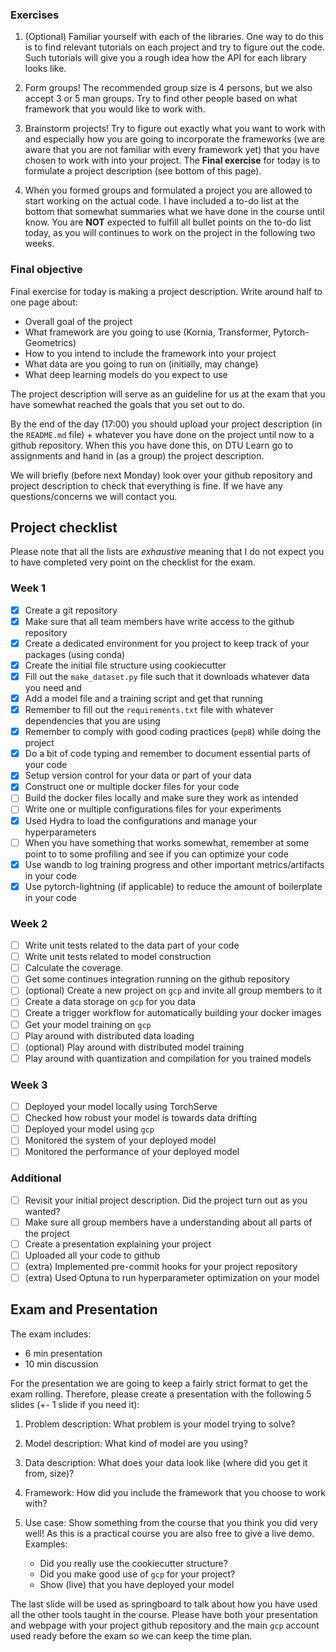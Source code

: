 ### Exercises

1. (Optional) Familiar yourself with each of the libraries. One way to do this is to find relevant tutorials on each project
   and try to figure out the code. Such tutorials will give you a rough idea how the API for each library looks like.

2. Form groups! The recommended group size is 4 persons, but we also accept 3 or 5 man groups. Try to find other people based
   on what framework that you would like to work with.

3. Brainstorm projects! Try to figure out exactly what you want to work with and especially how you are going to incorporate
   the frameworks (we are aware that you are not familiar with every framework yet) that you have chosen to work with into
   your project. The **Final exercise** for today is to formulate a project description (see bottom of this page).

4. When you formed groups and formulated a project you are allowed to start working on the actual code. I have included a
   to-do list at the bottom that somewhat summaries what we have done in the course until know. You are **NOT** expected
   to fulfill all bullet points on the to-do list today, as you will continues to work on the project in the following two weeks.

### Final objective

Final exercise for today is making a project description. Write around half to one page about:

* Overall goal of the project
* What framework are you going to use (Kornia, Transformer, Pytorch-Geometrics)
* How to you intend to include the framework into your project
* What data are you going to run on (initially, may change)
* What deep learning models do you expect to use

The project description will serve as an guideline for us at the exam that you have somewhat reached the goals that you set out to do.

By the end of the day (17:00) you should upload your project description (in the `README.md` file) + whatever you have done on the project
until now to a github repository. When this you have done this, on DTU Learn go to assignments and hand in (as a group) the project description.

We will briefly (before next Monday) look over your github repository and project description to check that everything is fine. If we have
any questions/concerns we will contact you.

## Project checklist

Please note that all the lists are *exhaustive* meaning that I do not expect you to have completed very
point on the checklist for the exam.

### Week 1

- [X] Create a git repository
- [X] Make sure that all team members have write access to the github repository
- [X] Create a dedicated environment for you project to keep track of your packages (using conda)
- [X] Create the initial file structure using cookiecutter
- [X] Fill out the `make_dataset.py` file such that it downloads whatever data you need and
- [X] Add a model file and a training script and get that running
- [X] Remember to fill out the `requirements.txt` file with whatever dependencies that you are using
- [X] Remember to comply with good coding practices (`pep8`) while doing the project
- [X] Do a bit of code typing and remember to document essential parts of your code
- [X] Setup version control for your data or part of your data
- [X] Construct one or multiple docker files for your code
- [ ] Build the docker files locally and make sure they work as intended
- [ ] Write one or multiple configurations files for your experiments
- [X] Used Hydra to load the configurations and manage your hyperparameters
- [ ] When you have something that works somewhat, remember at some point to to some profiling and see if you can optimize your code
- [X] Use wandb to log training progress and other important metrics/artifacts in your code
- [X] Use pytorch-lightning (if applicable) to reduce the amount of boilerplate in your code

### Week 2

- [ ] Write unit tests related to the data part of your code
- [ ] Write unit tests related to model construction
- [ ] Calculate the coverage.
- [ ] Get some continues integration running on the github repository
- [ ] (optional) Create a new project on `gcp` and invite all group members to it
- [ ] Create a data storage on `gcp` for you data
- [ ] Create a trigger workflow for automatically building your docker images
- [ ] Get your model training on `gcp`
- [ ] Play around with distributed data loading
- [ ] (optional) Play around with distributed model training
- [ ] Play around with quantization and compilation for you trained models

### Week 3

- [ ] Deployed your model locally using TorchServe
- [ ] Checked how robust your model is towards data drifting
- [ ] Deployed your model using `gcp`
- [ ] Monitored the system of your deployed model
- [ ] Monitored the performance of your deployed model

### Additional

- [ ] Revisit your initial project description. Did the project turn out as you wanted?
- [ ] Make sure all group members have a understanding about all parts of the project
- [ ] Create a presentation explaining your project
- [ ] Uploaded all your code to github
- [ ] (extra) Implemented pre-commit hooks for your project repository
- [ ] (extra) Used Optuna to run hyperparameter optimization on your model

## Exam and Presentation

The exam includes:
*	6 min presentation
*	10 min discussion

For the presentation we are going to keep a fairly strict format to get the exam rolling.
Therefore, please create a presentation with the following 5 slides (+- 1 slide if you need it):

1.	Problem description: What problem is your model trying to solve?
2.	Model description: What kind of model are you using?
3.	Data description: What does your data look like (where did you get it from, size)?
4.	Framework: How did you include the framework that you choose to work with?
5.	Use case: Show something from the course that you think you did very well!
      As this is a practical course you are also free to give a live demo. Examples:

    * Did you really use the cookiecutter structure?
    * Did you make good use of `gcp` for your project?
    * Show (live) that you have deployed your model

The last slide will be used as springboard to talk about how you have used all the other
tools taught in the course. Please have both your presentation and webpage with your project
github repository and the main `gcp` account used ready before the exam so we can keep the
time plan.

